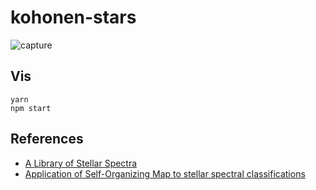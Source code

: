 # kohonen-stars

![capture](https://rawgit.com/seracio/kohonen-stars/master/images/capture7.svg)

## Vis

```
yarn
npm start
```

## References

* [A Library of Stellar Spectra]
* [Application of Self-Organizing Map to stellar spectral classifications]



[A Library of Stellar Spectra]: http://cdsarc.u-strasbg.fr/viz-bin/Cat?III/92#sRM2.1
[Application of Self-Organizing Map to stellar spectral classifications]: https://arxiv.org/pdf/1108.0514v1.pdf

